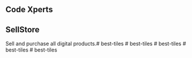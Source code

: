 ## Code Xperts 

## SellStore

Sell and purchase all digital products.# best-tiles
#   b e s t - t i l e s  
 #   b e s t - t i l e s  
 #   b e s t - t i l e s  
 #   b e s t - t i l e s  
 